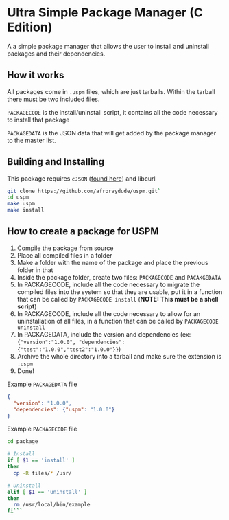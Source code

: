Ultra Simple Package Manager (C Edition)
========================================

A a simple package manager that allows the user to install and uninstall packages and their dependencies.

## How it works

All packages come in `.uspm` files, which are just tarballs. Within the tarball there must be two included files. 

`PACKAGECODE` is the install/uninstall script, it contains all the code necessary to install that package

`PACKAGEDATA` is the JSON data that will get added by the package manager to the master list.

## Building and Installing
This package requires `cJSON` ([found here](https://github.com/DaveGamble/cJSON)) and libcurl

```bash
git clone https://github.com/afroraydude/uspm.git`
cd uspm
make uspm
make install
```

## How to create a package for USPM

1) Compile the package from source
2) Place all compiled files in a folder
3) Make a folder with the name of the package and place the previous folder in that
4) Inside the package folder, create two files: `PACKAGECODE` and `PACAKGEDATA`
5) In PACKAGECODE, include all the code necessary to migrate the compiled files into the system so that they are usable, put it in a function that can be called by `PACKAGECODE install` (**NOTE: This must be a shell script**)
6) In PACKAGECODE, include all the code necessary to allow for an uninstallation of all files, in a function that can be called by `PACKAGECODE uninstall`
7) In PACKAGEDATA, include the version and dependencies (ex: `{"version":"1.0.0", "dependencies":{"test":"1.0.0","test2":"1.0.0"}}`)
8) Archive the whole directory into a tarball and make sure the extension is `.uspm`
9) Done!

Example `PACKAGEDATA` file
```json
{
  "version": "1.0.0",
  "dependencies": {"uspm": "1.0.0"}
}
```

Example `PACKAGECODE` file
```sh
cd package

# Install 
if [ $1 == 'install' ]
then
  cp -R files/* /usr/

# Uninstall
elif [ $1 == 'uninstall' ]
then
  rm /usr/local/bin/example
fi```
